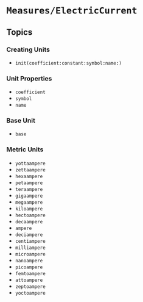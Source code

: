 # ``Measures/ElectricCurrent``

## Topics

### Creating Units

- ``init(coefficient:constant:symbol:name:)``

### Unit Properties

- ``coefficient``
- ``symbol``
- ``name``

### Base Unit

- ``base``

### Metric Units

- ``yottaampere``
- ``zettaampere``
- ``hexaampere``
- ``petaampere``
- ``teraampere``
- ``gigaampere``
- ``megaampere``
- ``kiloampere``
- ``hectoampere``
- ``decaampere``
- ``ampere``
- ``deciampere``
- ``centiampere``
- ``milliampere``
- ``microampere``
- ``nanoampere``
- ``picoampere``
- ``femtoampere``
- ``attoampere``
- ``zeptoampere``
- ``yoctoampere``
